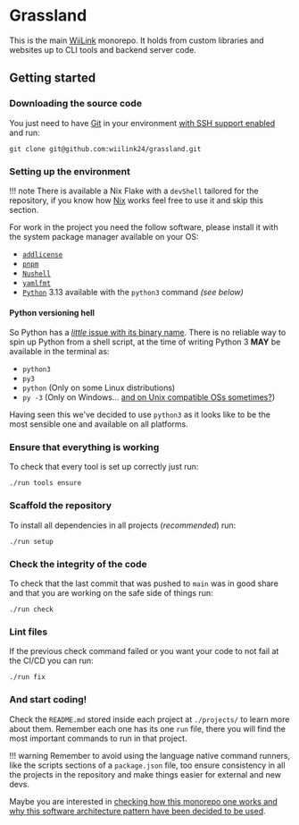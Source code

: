 # Grassland

This is the main [WiiLink](https://wiilink.ca) monorepo. It holds from custom libraries and websites up to CLI tools and backend server code.

## Getting started

### Downloading the source code

You just need to have [Git](https://git-scm.com/) in your environment [with SSH support enabled](https://docs.github.com/en/authentication/connecting-to-github-with-ssh) and run:

```
git clone git@github.com:wiilink24/grassland.git
```

### Setting up the environment

!!! note
    There is available a Nix Flake with a `devShell` tailored for the repository, if you know how [Nix](https://nixos.org/) works feel free to use it and skip this section.

For work in the project you need the follow software, please install it with the system package manager available on your OS:

- [`addlicense`](https://github.com/google/addlicense)
- [`pnpm`](https://pnpm.io/)
- [`Nushell`](https://www.nushell.sh/)
- [`yamlfmt`](https://github.com/google/yamlfmt)
- [`Python`](https://www.python.org/) 3.13 available with the `python3` command _(see below)_

#### Python versioning hell

So Python has a [_little_ issue with its binary name](https://stackoverflow.com/a/70528020). There is no reliable way to spin up Python from a shell script, at the time of writing Python 3 **MAY** be available in the terminal as:

- `python3`
- `py3`
- `python` (Only on some Linux distributions)
- `py -3` (Only on Windows... [and on Unix compatible OSs sometimes?](https://python-launcher.app/))

Having seen this we've decided to use `python3` as it looks like to be the most sensible one and available on all platforms.

### Ensure that everything is working

To check that every tool is set up correctly just run:

```shell
./run tools ensure
```

### Scaffold the repository

To install all dependencies in all projects (_recommended_) run:

```shell
./run setup
```

### Check the integrity of the code

To check that the last commit that was pushed to `main` was in good share and that you are working on the safe side of things run:

```shell
./run check
```

### Lint files

If the previous check command failed or you want your code to not fail at the CI/CD you can run:

```shell
./run fix
```

### And start coding!

Check the `README.md` stored inside each project at `./projects/` to learn more about them. Remember each one has its one `run` file, there you will find the most important commands to run in that project.

!!! warning
    Remember to avoid using the language native command runners, like the scripts sections of a `package.json` file, too ensure consistency in all the projects in the repository and make things easier for external and new devs.

Maybe you are interested in [checking how this monorepo one works and why this software architecture pattern have been decided to be used](monorepo.md).
